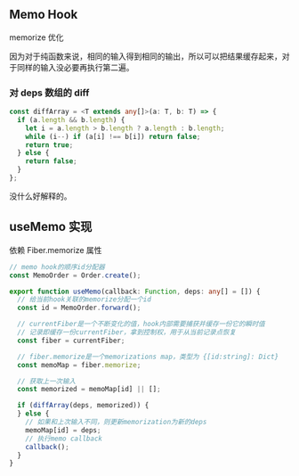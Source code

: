## Memo Hook

memorize 优化

因为对于纯函数来说，相同的输入得到相同的输出，所以可以把结果缓存起来，对于同样的输入没必要再执行第二遍。

### 对 deps 数组的 diff

```typescript
const diffArray = <T extends any[]>(a: T, b: T) => {
  if (a.length && b.length) {
    let i = a.length > b.length ? a.length : b.length;
    while (i--) if (a[i] !== b[i]) return false;
    return true;
  } else {
    return false;
  }
};
```

没什么好解释的。

## useMemo 实现

依赖 Fiber.memorize 属性

```typescript
// memo hook的顺序id分配器
const MemoOrder = Order.create();

export function useMemo(callback: Function, deps: any[] = []) {
  // 给当前hook关联的memorize分配一个id
  const id = MemoOrder.forward();

  // currentFiber是一个不断变化的值，hook内部需要捕获并缓存一份它的瞬时值
  // 记录即缓存一份currentFiber，拿到控制权，用于从当前记录点恢复
  const fiber = currentFiber;

  // fiber.memorize是一个memorizations map，类型为 {[id:string]: Dict}
  const memoMap = fiber.memorize;

  // 获取上一次输入
  const memorized = memoMap[id] || [];

  if (diffArray(deps, memorized)) {
  } else {
    // 如果和上次输入不同，则更新memorization为新的deps
    memoMap[id] = deps;
    // 执行memo callback
    callback();
  }
}
```
